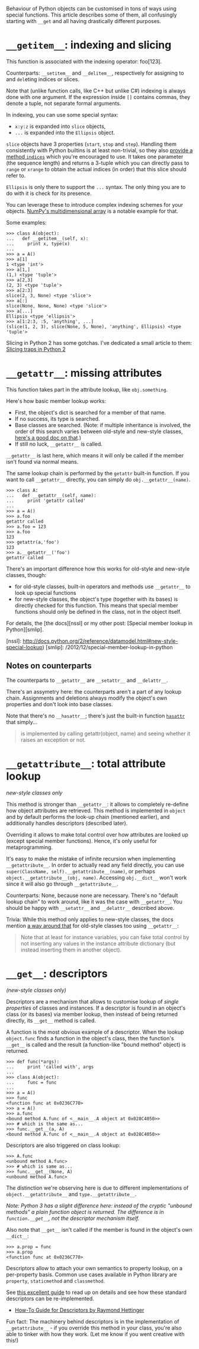 <!--
.. title: The Python Gets Gallery
.. slug: the-python-gets-gallery
.. date: 2013-01-08 20:34:01 UTC
.. tags: python
.. category: dev
.. link:
.. description:
.. type: text
-->

Behaviour of Python objects can be customised in tons of ways using special functions. This article describes some of them, all confusingly starting with `__get` and all having drastically different purposes.

<!--more-->

# `__getitem__`: indexing and slicing

This function is associated with the indexing operator: foo[123].

Counterparts: `__setitem__` and `__delitem__`, respectively for assigning to and `del`eting indices or slices.

Note that (unlike function calls, like C++ but unlike C#) indexing is always done with one argument. If the expression inside `[]` contains commas, they denote a tuple, not separate formal arguments.

In indexing, you can use some special syntax:

- `x:y:z` is expanded into `slice` objects,
- `...` is expanded into the `Ellipsis` object.

`slice` objects have 3 properties (`start`, `stop` and `step`). Handling them consistently with Python builtins is at least non-trivial, so they also [provide a method `indices`][indices] which you're encouraged to use. It takes one parameter (the sequence length) and returns a 3-tuple which you can directly pass to `range` or `xrange` to obtain the actual indices (in order) that this slice should refer to.

`Ellipsis` is only there to support the `...` syntax. The only thing you are to do with it is check for its presence.

You can leverage these to introduce complex indexing schemes for your objects. [NumPy's multidimensional array][npindexing] is a notable example for that.

[npindexing]: http://docs.scipy.org/doc/numpy/reference/arrays.indexing.html
[indices]: http://docs.python.org/release/2.3.5/whatsnew/section-slices.html

Some examples:

	>>> class A(object):
	...   def __getitem__(self, x):
	...     print x, type(x)
	...
	>>> a = A()
	>>> a[1]
	1 <type 'int'>
	>>> a[1,]
	(1,) <type 'tuple'>
	>>> a[2,3]
	(2, 3) <type 'tuple'>
	>>> a[2:3]
	slice(2, 3, None) <type 'slice'>
	>>> a[:]
	slice(None, None, None) <type 'slice'>
	>>> a[...]
	Ellipsis <type 'ellipsis'>
	>>> a[1:2:3, :5, 'anything', ...]
	(slice(1, 2, 3), slice(None, 5, None), 'anything', Ellipsis) <type 'tuple'>

Slicing in Python 2 has some gotchas. I've dedicated a small article to them: [Slicing traps in Python 2][traps]

[traps]: /2013/01/slicing-traps-in-python-2

# `__getattr__`: missing attributes

This function takes part in the attribute lookup, like `obj.something`.

Here's how basic member lookup works:

- First, the object's dict is searched for a member of that name.
- If no success, its type is searched.
- Base classes are searched. (Note: if multiple inheritance is involved, the order of this search varies between old-style and new-style classes, [here's a good doc on that][mro].)
- If still no luck, `__getattr__` is called.

`__getattr__` is last here, which means it will only be called if the member isn't found via normal means.

[mro]: http://www.python.org/download/releases/2.3/mro/

The same lookup chain is performed by the `getattr` built-in function. If you want to call `__getattr__` directly, you can simply do `obj.__getattr__(name)`.

	>>> class A:
	...   def __getattr__(self, name):
	...     print 'getattr called'
	...
	>>> a = A()
	>>> a.foo
	getattr called
	>>> a.foo = 123
	>>> a.foo
	123
	>>> getattr(a,'foo')
	123
	>>> a.__getattr__('foo')
	getattr called

There's an important difference how this works for old-style and new-style classes, though:

- for old-style classes, built-in operators and methods use `__getattr__` to look up special functions
- for new-style classes, the object's type (together with its bases) is directly checked for this function. This means that special member functions should only be defined in the class, not in the object itself.

For details, the [the docs][nssl] or my other post: [Special member lookup in Python][smlip].

[nssl]: http://docs.python.org/2/reference/datamodel.html#new-style-special-lookup)
[smlip]: /2012/12/special-member-lookup-in-python

## Notes on counterparts

The counterparts to `__getattr__` are `__setattr__` and `__delattr__`.

There's an assymetry here: the counterparts aren't a part of any lookup chain. Assignments and deletions always modify the object's own properties and don't look into base classes.

Note that there's no `__hasattr__`; there's just the built-in function [`hasattr`](http://docs.python.org/2/library/functions.html#hasattr) that simply...

> is implemented by calling getattr(object, name) and seeing whether it raises an exception or not.

# `__getattribute__`: total attribute lookup

*new-style classes only*

This method is stronger than `__getattr__`: it allows to completely re-define how object attributes are retrieved. This method is implemented in `object` and by default performs the look-up chain (mentioned earlier), and additionally handles descriptors (described later).

Overriding it allows to make total control over how attributes are looked up (except special member functions). Hence, it's only useful for metaprogramming.

It's easy to make the mistake of infinite recursion when implementing `__getattribute__`. In order to actually read any field directly, you can use `super(ClassName, self).__getattribute__(name)`, or perhaps `object.__getattribute__(obj, name)`. Accessing `obj.__dict__` won't work since it will also go through `__getattribute__`.

Counterparts: None, because none are necessary. There's no "default lookup chain" to work around, like it was the case with `__getattr__`. You should be happy with `__setattr__` and `__delattr__` described above.

Trivia: While this method only applies to new-style classes, the docs mention [a way around that](http://docs.python.org/2/reference/datamodel.html#object.__getattr__) for old-style classes too using `__getattr__`:

> Note that at least for instance variables, you can fake total control by not inserting any values in the instance attribute dictionary (but instead inserting them in another object).

# `__get__`: descriptors

*(new-style classes only)*

Descriptors are a mechanism that allows to customise lookup of *single properties* of classes and instances. If a descriptor is found in an object's class (or its bases) via member lookup, then instead of being returned directly, its `__get__` method is called.

A function is the most obvious example of a descriptor. When the lookup `object.func` finds a function in the object's class, then the function's `__get__` is called and the result (a function-like "bound method" object) is returned.

	>>> def func(*args):
	...     print 'called with', args
	...
	>>> class A(object):
	...     func = func
	...
	>>> a = A()
	>>> func
	<function func at 0x0236C770>
	>>> a = A()
	>>> a.func
	<bound method A.func of <__main__.A object at 0x028C4050>>
	>>> # which is the same as...
	>>> func.__get__(a, A)
	<bound method A.func of <__main__.A object at 0x028C4050>>

Descriptors are also triggered on class lookup:

	>>> A.func
	<unbound method A.func>
	>>> # which is same as...
	>>> func.__get__(None, A)
	<unbound method A.func>

The distinction we're observing here is due to different implementations of `object.__getattribute__` and `type.__getattribute__`.

*Note: Python 3 has a slight difference here: instead of the cryptic "unbound methods" a plain function object is returned. The difference is in `function.__get__`, not the descriptor mechanism itself.*

Also note that `__get__` isn't called if the member is found in the object's own `__dict__`:

	>>> a.prop = func
	>>> a.prop
	<function func at 0x0236C770>

Descriptors allow to attach your own semantics to property lookup, on a per-property basis. Common use cases available in Python library are `property`, `staticmethod` and `classmethod`.

See [this excellent guide][rh] to read up on details and see how these standard descriptors can be re-implemented.

- [How-To Guide for Descriptors by Raymond Hettinger][rh]

[rh]: http://users.rcn.com/python/download/Descriptor.htm

Fun fact: The machinery behind descriptors is in the implementation of `__getattribute__` - if you override this method in your class, you're also able to tinker with how they work. (Let me know if you went creative with this!)

